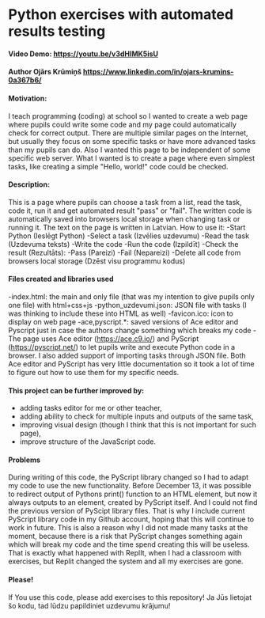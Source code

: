 # Python exercises with automated results testing
#### Video Demo:  https://youtu.be/v3dHIMK5isU
#### Author Ojārs Krūmiņš https://www.linkedin.com/in/ojars-krumins-0a367b6/
#### Motivation:
I teach programming (coding) at school so I wanted to create a web page where pupils could write some code and my page could automatically check for correct output.
There are multiple similar pages on the Internet, but usually they focus on some specific tasks or have more advanced tasks than my pupils can do. Also I wanted this page to be independent of some specific web server. What I wanted is to create a page where even simplest tasks, like creating a simple "Hello, world!" code could be checked.
#### Description:
This is a page where pupils can choose a task from a list, read the task, code it, run it and get automated result "pass" or "fail". The written code is automatically saved into browsers local storage when changing task or running it. The text on the page is written in Latvian.
How to use it:
-Start Python (Ieslēgt Python)
-Select a task (Izvēlies uzdevumu)
-Read the task (Uzdevuma teksts)
-Write the code
-Run the code (Izpildīt)
-Check the result (Rezultāts):
 -Pass (Pareizi)
 -Fail (Nepareizi)
-Delete all code from browsers local storage (Dzēst visu programmu kodus)
#### Files created and libraries used
-index.html: the main and only file (that was my intention to give pupils only one file) with html+css+js
-python_uzdevumi.json: JSON file with tasks (I was thinking to include these into HTML as well)
-favicon.ico: icon to display on web page
-ace,pyscript.*: saved versions of Ace editor and Pyscript just in case the authors change something which breaks my code
-The page uses Ace editor (https://ace.c9.io/) and PyScript (https://pyscript.net/) to let pupils write and execute Python code in a browser. I also added support of importing tasks through JSON file. Both Ace editor and PyScript has very little documentation so it took a lot of time to figure out how to use them for my specific needs.
#### This project can be further improved by:
- adding tasks editor for me or other teacher,
- adding ability to check for multiple inputs and outputs of the same task,
- improving visual design  (though I think that this is not important for such page),
- improve structure of the JavaScript code.
#### Problems
During writing of this code, the PyScript library changed so I had to adapt my code to use the new functionality. Before December 13, it was possible to redirect output of Pythons print() function to an HTML element, but now it always outputs to an element, created by PyScript itself. And I could not find the previous version of PyScipt library files. That is why I include current PyScript library code in my Github account, hoping that this will continue to work in future. This is also a reason why I did not made many tasks at the moment, because there is a risk that PyScript changes something again which will break my code and the time spend creating this will be useless. That is exactly what happened with ReplIt, when I had a classroom with exercises, but Replit changed the system and all my exercises are gone.
#### Please!
If You use this code, please add exercises to this repository!
Ja Jūs lietojat šo kodu, tad lūdzu papildiniet uzdevumu krājumu!
